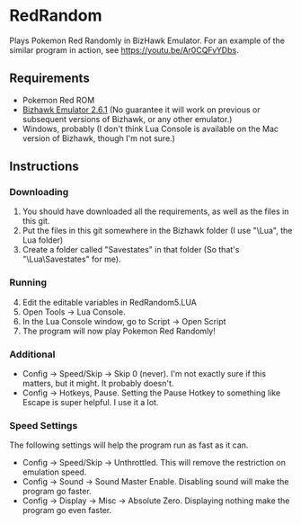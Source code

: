 # RedRandom
Plays Pokemon Red Randomly in BizHawk Emulator. For an example of the similar program in action, see https://youtu.be/Ar0CQFvYDbs.

## Requirements
- Pokemon Red ROM
- [Bizhawk Emulator 2.6.1](https://github.com/TASVideos/BizHawk/releases/) (No guarantee it will work on previous or subsequent versions of Bizhawk, or any other emulator.)
- Windows, probably (I don't think Lua Console is available on the Mac version of Bizhawk, though I'm not sure.)

## Instructions
### Downloading
1. You should have downloaded all the requirements, as well as the files in this git.
2. Put the files in this git somewhere in the Bizhawk folder (I use "\Lua", the Lua folder)
3. Create a folder called "Savestates" in that folder (So that's "\Lua\Savestates" for me).
### Running
4. Edit the editable variables in RedRandom5.LUA
5. Open Tools -> Lua Console.
6. In the Lua Console window, go to Script -> Open Script
7. The program will now play Pokemon Red Randomly!
### Additional
- Config -> Speed/Skip -> Skip 0 (never). I'm not exactly sure if this matters, but it might. It probably doesn't.
- Config -> Hotkeys, Pause. Setting the Pause Hotkey to something like Escape is super helpful. I use it a lot.
### Speed Settings
The following settings will help the program run as fast as it can.
- Config -> Speed/Skip -> Unthrottled. This will remove the restriction on emulation speed.
- Config -> Sound -> Sound Master Enable. Disabling sound will make the program go faster.
- Config -> Display -> Misc -> Absolute Zero. Displaying nothing make the program go even faster.
